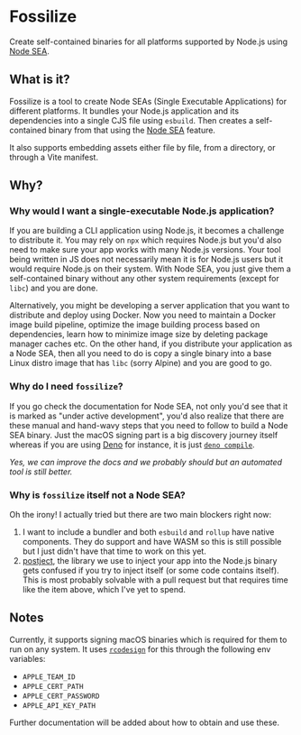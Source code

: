 # Fossilize

Create self-contained binaries for all platforms supported by Node.js using [Node SEA][1].

## What is it?

Fossilize is a tool to create Node SEAs (Single Executable Applications)
for different platforms. It bundles your Node.js application and its dependencies
into a single CJS file using `esbuild`. Then creates a self-contained binary from
that using the [Node SEA][1] feature.

It also supports embedding assets either file by file, from a directory, or
through a Vite manifest.

## Why?

### Why would I want a single-executable Node.js application?

If you are building a CLI application using Node.js, it becomes a challenge to
distribute it. You may rely on `npx` which requires Node.js but you'd also need
to make sure your app works with many Node.js versions. Your tool being written
in JS does not necessarily mean it is for Node.js users but it would require
Node.js on their system. With Node SEA, you just give them a self-contained
binary without any other system requirements (except for `libc`) and you are
done.

Alternatively, you might be developing a server application that you want to
distribute and deploy using Docker. Now you need to maintain a Docker image
build pipeline, optimize the image building process based on dependencies,
learn how to minimize image size by deleting package manager caches etc.
On the other hand, if you distribute your application as a Node SEA, then
all you need to do is copy a single binary into a base Linux distro image
that has `libc` (sorry Alpine) and you are good to go.

### Why do I need `fossilize`?

If you go check the documentation for Node SEA, not only you'd see that it is
marked as "under active development", you'd also realize that there are these
manual and hand-wavy steps that you need to follow to build a Node SEA binary.
Just the macOS signing part is a big discovery journey itself whereas if you
are using [Deno][3] for instance, it is just [`deno compile`][4].

_Yes, we can improve the docs and we probably should but an automated tool is still better._

### Why is `fossilize` itself not a Node SEA?

Oh the irony! I actually tried but there are two main blockers right now:

1. I want to include a bundler and both `esbuild` and `rollup` have native
   components. They do support and have WASM so this is still possible but
   I just didn't have that time to work on this yet.
2. [postject][5], the library we use to inject your app into the Node.js binary
   gets confused if you try to inject itself (or some code contains itself).
   This is most probably solvable with a pull request but that requires time
   like the item above, which I've yet to spend.

## Notes

Currently, it supports signing macOS binaries which is required for them to run
on any system. It uses [`rcodesign`][2] for this through the following env variables:

- `APPLE_TEAM_ID`
- `APPLE_CERT_PATH`
- `APPLE_CERT_PASSWORD`
- `APPLE_API_KEY_PATH`

Further documentation will be added about how to obtain and use these.

[1]: https://nodejs.org/api/single-executable-applications.html#single-executable-applications
[2]: https://github.com/indygreg/apple-platform-rs/releases
[3]: https://deno.com/
[4]: https://docs.deno.com/runtime/reference/cli/compile/
[5]: https://www.npmjs.com/package/postject
